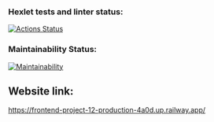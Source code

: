 ### Hexlet tests and linter status:
[![Actions Status](https://github.com/mortalpjero/frontend-project-12/actions/workflows/hexlet-check.yml/badge.svg)](https://github.com/mortalpjero/frontend-project-12/actions)

### Maintainability Status:
[![Maintainability](https://api.codeclimate.com/v1/badges/de5298e35fd4b339781e/maintainability)](https://codeclimate.com/github/mortalpjero/frontend-project-12/maintainability)

## Website link:
https://frontend-project-12-production-4a0d.up.railway.app/